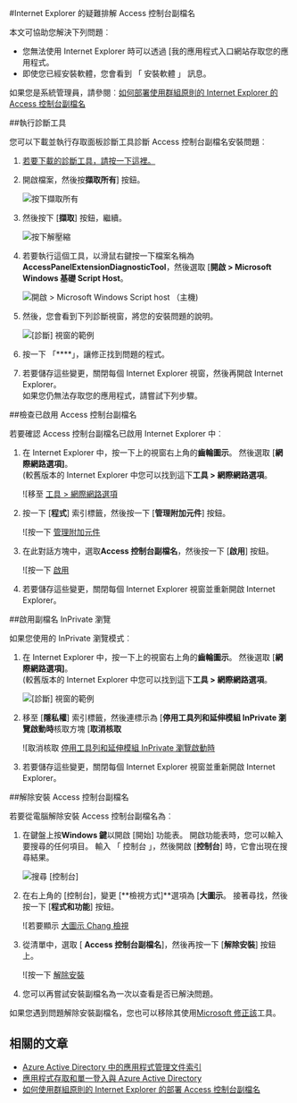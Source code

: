<properties
    pageTitle="Internet Explorer 的疑難排解 Access 控制台副檔名 |Microsoft Azure"
    description="如何使用群組原則部署 Internet Explorer 附加元件的 [我的應用程式入口網站。"
    services="active-directory"
    documentationCenter=""
    authors="MarkusVi"
    manager="femila"
    editor=""/>

<tags
    ms.service="active-directory"
    ms.devlang="na"
    ms.topic="article"
    ms.tgt_pltfrm="na"
    ms.workload="identity"
    ms.date="08/16/2016"
    ms.author="markvi"/>

#<a name="troubleshooting-the-access-panel-extension-for-internet-explorer"></a>Internet Explorer 的疑難排解 Access 控制台副檔名

本文可協助您解決下列問題︰

- 您無法使用 Internet Explorer 時可以透過 [我的應用程式入口網站存取您的應用程式。
- 即使您已經安裝軟體，您會看到 「 安裝軟體 」 訊息。

如果您是系統管理員，請參閱︰[如何部署使用群組原則的 Internet Explorer 的 Access 控制台副檔名](active-directory-saas-ie-group-policy.md)

##<a name="run-the-diagnostic-tool"></a>執行診斷工具

您可以下載並執行存取面板診斷工具診斷 Access 控制台副檔名安裝問題︰

1. [若要下載的診斷工具，請按一下這裡。](https://account.activedirectory.windowsazure.com/applications/AccessPanelExtensionDiagnosticTool/AccessPanelExtensionDiagnosticTool.zip)

2. 開啟檔案，然後按**擷取所有**] 按鈕。

    ![按下擷取所有](./media/active-directory-saas-ie-troubleshooting/extract1.png)

3. 然後按下 [**擷取**] 按鈕，繼續。

    ![按下解壓縮](./media/active-directory-saas-ie-troubleshooting/extract2.png)

4. 若要執行這個工具，以滑鼠右鍵按一下檔案名稱為**AccessPanelExtensionDiagnosticTool**，然後選取 [**開啟 > Microsoft Windows 基礎 Script Host**。

    ![開啟 > Microsoft Windows Script host （主機)](./media/active-directory-saas-ie-troubleshooting/open_tool.png)

5. 然後，您會看到下列診斷視窗，將您的安裝問題的說明。

    ![[診斷] 視窗的範例](./media/active-directory-saas-ie-troubleshooting/tool_preview.png)

6. 按一下 「****」，讓修正找到問題的程式。

7. 若要儲存這些變更，關閉每個 Internet Explorer 視窗，然後再開啟 Internet Explorer。<br />如果您仍無法存取您的應用程式，請嘗試下列步驟。

##<a name="check-that-the-access-panel-extension-is-enabled"></a>檢查已啟用 Access 控制台副檔名

若要確認 Access 控制台副檔名已啟用 Internet Explorer 中︰

1. 在 Internet Explorer 中，按一下上的視窗右上角的**齒輪圖示**。 然後選取 [**網際網路選項]**。<br />(較舊版本的 Internet Explorer 中您可以找到這下**工具 > 網際網路選項**。

    ![移至 [工具 > 網際網路選項](./media/active-directory-saas-ie-troubleshooting/internetoptions.png)

2. 按一下 [**程式**] 索引標籤，然後按一下 [**管理附加元件**] 按鈕。

    ![按一下 [管理附加元件](./media/active-directory-saas-ie-troubleshooting/internetoptions_programs.png)

3. 在此對話方塊中，選取**Access 控制台副檔名**，然後按一下 [**啟用**] 按鈕。

    ![按一下 [啟用](./media/active-directory-saas-ie-troubleshooting/enableaddon.png)

4. 若要儲存這些變更，關閉每個 Internet Explorer 視窗並重新開啟 Internet Explorer。

##<a name="enable-extensions-for-inprivate-browsing"></a>啟用副檔名 InPrivate 瀏覽

如果您使用的 InPrivate 瀏覽模式︰

1. 在 Internet Explorer 中，按一下上的視窗右上角的**齒輪圖示**。 然後選取 [**網際網路選項]**。<br />(較舊版本的 Internet Explorer 中您可以找到這下**工具 > 網際網路選項**。

    ![[診斷] 視窗的範例](./media/active-directory-saas-ie-troubleshooting/inprivateoptions.png)

2. 移至 [**隱私權**] 索引標籤，然後連標示為 [**停用工具列和延伸模組 InPrivate 瀏覽啟動時**核取方塊 [**取消核取**</p>

    ![取消核取 [停用工具列和延伸模組 InPrivate 瀏覽啟動時](./media/active-directory-saas-ie-troubleshooting/enabletoolbars.png)

3. 若要儲存這些變更，關閉每個 Internet Explorer 視窗並重新開啟 Internet Explorer。

##<a name="uninstall-the-access-panel-extension"></a>解除安裝 Access 控制台副檔名

若要從電腦解除安裝 Access 控制台副檔名為︰

1. 在鍵盤上按**Windows 鍵**以開啟 [開始] 功能表。 開啟功能表時，您可以輸入要搜尋的任何項目。 輸入 「 控制台 」，然後開啟 [**控制台**] 時，它會出現在搜尋結果。

    ![搜尋 [控制台]](./media/active-directory-saas-ie-troubleshooting/search_sm.png)

2. 在右上角的 [控制台]，變更 [**檢視方式]**選項為 [**大圖示**。 接著尋找，然後按一下 [**程式和功能**] 按鈕。

    ![若要顯示 [大圖示 Chang 檢視](./media/active-directory-saas-ie-troubleshooting/control_panel.png)

3. 從清單中，選取 [ **Access 控制台副檔名**]，然後再按一下 [**解除安裝**] 按鈕上。

    ![按一下 [解除安裝](./media/active-directory-saas-ie-troubleshooting/uninstall.png)

4. 您可以再嘗試安裝副檔名為一次以查看是否已解決問題。

如果您遇到問題解除安裝副檔名，您也可以移除其使用[Microsoft 修正該](https://go.microsoft.com/?linkid=9779673)工具。

## <a name="related-articles"></a>相關的文章

- [Azure Active Directory 中的應用程式管理文件索引](active-directory-apps-index.md)
- [應用程式存取和單一登入與 Azure Active Directory](active-directory-appssoaccess-whatis.md)
- [如何使用群組原則的 Internet Explorer 的部署 Access 控制台副檔名](active-directory-saas-ie-group-policy.md)
